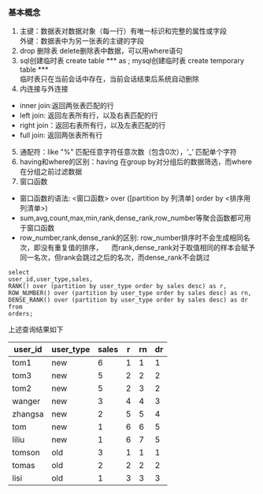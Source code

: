 ### 基本概念
1. 主键：数据表对数据对象（每一行）有唯一标识和完整的属性或字段   
   外键：数据表中为另一张表的主键的字段
2. drop 删除表  delete删除表中数据，可以用where语句
3. sql创建临时表 create table *** as ; mysql创建临时表 create temporary table ***    
   临时表只在当前会话中存在，当前会话结束后系统自动删除
4. 内连接与外连接
- inner join:返回两张表匹配的行
- left join: 返回左表所有行，以及右表匹配的行
- right join：返回右表所有行，以及左表匹配的行
- full join: 返回两张表所有行
5. 通配符：like "%" 匹配任意字符任意次数（包含0次），‘_’ 匹配单个字符
6. having和where的区别：having 在group by对分组后的数据筛选，而where在分组之前过滤数据
7. 窗口函数 
- 窗口函数的语法: <窗口函数> over ([partition by 列清单] order by <排序用列清单>)
- sum,avg,count,max,min,rank,dense_rank,row_number等聚合函数都可用于窗口函数
- row_number,rank,dense_rank的区别: row_number排序时不会生成相同名次，即没有重复值的排序，
　而rank,dense_rank对于取值相同的样本会赋予同一名次，但rank会跳过之后的名次，而dense_rank不会跳过
```
select
user_id,user_type,sales,
RANK() over (partition by user_type order by sales desc) as r,
ROW_NUMBER() over (partition by user_type order by sales desc) as rn,
DENSE_RANK() over (partition by user_type order by sales desc) as dr
from
orders;
```
上述查询结果如下

| user_id | user_type | sales |  r  | rn  | dr  |
| ------- | --------- | ----- | --- | --- | --- |
| tom1    | new       | 6     | 1   | 1   | 1   |
| tom3    | new       | 5     | 2   | 2   | 2   |
| tom2    | new       | 5     | 2   | 3   | 2   |
| wanger  | new       | 3     | 4   | 4   | 3   |
| zhangsa | new       | 2     | 5   | 5   | 4   |
| tom     | new       | 1     | 6   | 6   | 5   |
| liliu   | new       | 1     | 6   | 7   | 5   |
| tomson  | old       | 3     | 1   | 1   | 1   |
| tomas   | old       | 2     | 2   | 2   | 2   |
| lisi    | old       | 1     | 3   | 3   | 3   |
